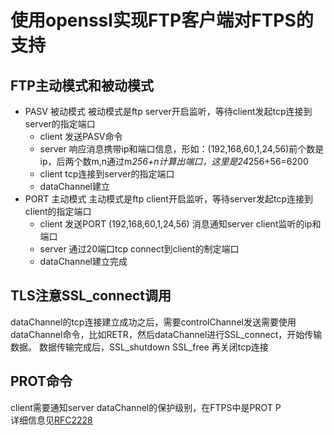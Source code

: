 # 使用openssl实现FTP客户端对FTPS的支持

## FTP主动模式和被动模式

* PASV 被动模式
  被动模式是ftp server开启监听，等待client发起tcp连接到server的指定端口  
  + client 发送PASV命令
  + server 响应消息携带ip和端口信息，形如：(192,168,60,1,24,56)前个数是ip，后两个数m,n通过m*256+n计算出端口，这里是24*256+56=6200
  + client tcp连接到server的指定端口
  + dataChannel建立
* PORT 主动模式
  主动模式是ftp client开启监听，等待server发起tcp连接到client的指定端口
  + client 发送PORT (192,168,60,1,24,56) 消息通知server client监听的ip和端口
  + server 通过20端口tcp connect到client的制定端口
  + dataChannel建立完成

## TLS注意SSL_connect调用

dataChannel的tcp连接建立成功之后，需要controlChannel发送需要使用dataChannel命令，比如RETR，然后dataChannel进行SSL_connect，开始传输数据。
数据传输完成后，SSL_shutdown SSL_free 再关闭tcp连接

## PROT命令

client需要通知server dataChannel的保护级别，在FTPS中是PROT P  
详细信息见[RFC2228](https://tools.ietf.org/html/rfc2228)